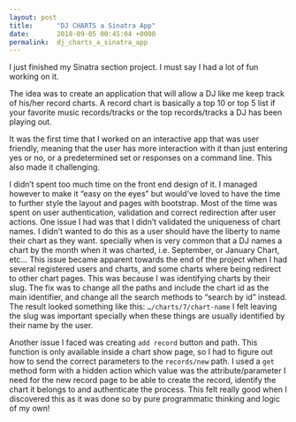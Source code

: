```yaml
---
layout: post
title:      "DJ CHARTS a Sinatra App"
date:       2018-09-05 00:45:04 +0000
permalink:  dj_charts_a_sinatra_app
---
```



I just finished my Sinatra section project. I must say I had a lot of fun working on it.

The idea was to create an application that will allow a DJ like me keep track of his/her record charts. A record chart is basically a top 10 or top 5 list if your favorite music records/tracks or the top records/tracks a DJ has been playing out.

It was the first time that I worked on an interactive app that was user friendly, meaning that the user has more interaction with it than just entering yes or no, or a predetermined set or responses on a command line. This also made it challenging.

I didn’t spent too much time on the front end design of it. I managed however to make it “easy on the eyes” but would’ve loved to have the time to further style the layout and pages with bootstrap. 
Most of the time was spent on user authentication, validation and correct redirection after user actions. One issue I had was that I didn’t validated the uniqueness of chart names. I didn’t wanted to do this as a user should have the liberty to name their chart as they want. specially when is very common that a DJ names a chart by the month when it was charted, i.e. September, or January Chart, etc… This issue became apparent towards the end of the project when I had several registered users and charts, and some charts where being redirect to other chart pages. This was because I was identifying charts by their slug. The fix was to change all the paths and include the chart id as the main identifier, and change all the search methods to “search by id” instead. The result looked something like this: `…/charts/7/chart-name` I felt leaving the slug was important specially when these things are usually identified by their name by the user. 


Another issue I faced was creating `add record` button and path. This function is only available inside a chart show page, so I had to figure out how to send the correct parameters to the `records/new` path. I used a `get` method form with a hidden action which value was the attribute/parameter I need for the new record page to be able to create the record, identify the chart it belongs to and authenticate the process. This felt really good when I discovered this as it was done so by pure programmatic thinking and logic of my own! 




